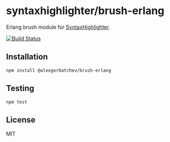 # syntaxhighlighter/brush-erlang

Erlang brush module for [SyntaxHighlighter](https://github.com/syntaxhighlighter).

[![Build Status](https://travis-ci.org/syntaxhighlighter/brush-erlang.svg)](https://travis-ci.org/syntaxhighlighter/brush-erlang)

## Installation

    npm install @alexgorbatchev/brush-erlang

## Testing

    npm test

## License

MIT
